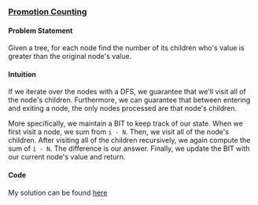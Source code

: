 ### [Promotion Counting](http://usaco.org/index.php?page=viewproblem2&cpid=696)

#### Problem Statement
Given a tree, for each node find the number of its children who's value is greater than the original node's value.

#### Intuition
If we iterate over the nodes with a DFS, we guarantee that we'll visit all of the node's children. Furthermore, we can guarantee that between entering and exiting a node, the only nodes processed are that node's children.

More specifically, we maintain a BIT to keep track of our state. When we first visit a node, we sum from `i - N`. Then, we visit all of the node's children. After visiting all of the children recursively, we again compute the sum of `i - N`. The difference is our answer. Finally, we update the BIT with our current node's value and return.

#### Code

My solution can be found [here](https://github.com/chen-robert/writeups/blob/master/usaco/2015/code/maxflow.java)